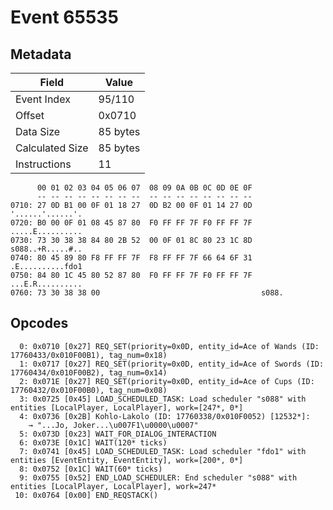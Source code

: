 # Event 65535

## Metadata

| Field           | Value    |
|-----------------|----------|
| Event Index     | 95/110   |
| Offset          | 0x0710   |
| Data Size       | 85 bytes |
| Calculated Size | 85 bytes |
| Instructions    | 11       |

```
      00 01 02 03 04 05 06 07  08 09 0A 0B 0C 0D 0E 0F
      -- -- -- -- -- -- -- --  -- -- -- -- -- -- -- --
0710: 27 0D B1 00 0F 01 18 27  0D B2 00 0F 01 14 27 0D  '......'......'.
0720: B0 00 0F 01 08 45 87 80  F0 FF FF 7F F0 FF FF 7F  .....E..........
0730: 73 30 38 38 84 80 2B 52  00 0F 01 8C 80 23 1C 8D  s088..+R.....#..
0740: 80 45 89 80 F8 FF FF 7F  F8 FF FF 7F 66 64 6F 31  .E..........fdo1
0750: 84 80 1C 45 80 52 87 80  F0 FF FF 7F F0 FF FF 7F  ...E.R..........
0760: 73 30 38 38 00                                    s088.           
```

## Opcodes

```
  0: 0x0710 [0x27] REQ_SET(priority=0x0D, entity_id=Ace of Wands (ID: 17760433/0x010F00B1), tag_num=0x18)
  1: 0x0717 [0x27] REQ_SET(priority=0x0D, entity_id=Ace of Swords (ID: 17760434/0x010F00B2), tag_num=0x14)
  2: 0x071E [0x27] REQ_SET(priority=0x0D, entity_id=Ace of Cups (ID: 17760432/0x010F00B0), tag_num=0x08)
  3: 0x0725 [0x45] LOAD_SCHEDULED_TASK: Load scheduler "s088" with entities [LocalPlayer, LocalPlayer], work=[247*, 0*]
  4: 0x0736 [0x2B] Kohlo-Lakolo (ID: 17760338/0x010F0052) [12532*]:
    → "...Jo, Joker...\u007F1\u0000\u0007"
  5: 0x073D [0x23] WAIT_FOR_DIALOG_INTERACTION
  6: 0x073E [0x1C] WAIT(120* ticks)
  7: 0x0741 [0x45] LOAD_SCHEDULED_TASK: Load scheduler "fdo1" with entities [EventEntity, EventEntity], work=[200*, 0*]
  8: 0x0752 [0x1C] WAIT(60* ticks)
  9: 0x0755 [0x52] END_LOAD_SCHEDULER: End scheduler "s088" with entities [LocalPlayer, LocalPlayer], work=247*
 10: 0x0764 [0x00] END_REQSTACK()
```
